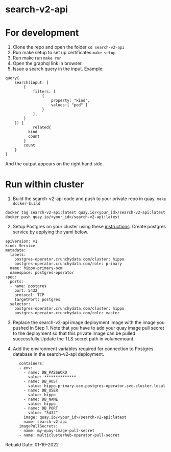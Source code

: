 # search-v2-api
For development
===============
1. Clone the repo and open the folder
`cd search-v2-api`
2. Run make setup to set up certificates
`make setup`
3. Run make run
`make run`
4. Open the graphql link in browser.
5. Issue a search query in the input.
Example:
```
query{
    search(input: [
        {
            filters: [
                {
                    property: "kind",
                    values:[ "pod" ]
                }
            ],
        }
    ]) {
    		related{
          kind
          count
        }
        count 
    }
}
```
And the output appears on the right hand side.


  
Run within cluster
==================

1. Build the search-v2-api code and push to your private repo in quay.
`make docker-build`
 
`docker tag search-v2-api:latest quay.io/<your_id>/search-v2-api:latest`  
`docker push quay.io/<your_id>/search-v2-api:latest`  

2. Setup Postgres on your cluster using these [instructions](https://access.crunchydata.com/documentation/postgres-operator/v5/quickstart/). Create postgres service by applying the yaml below.
```
apiVersion: v1
kind: Service
metadata:
  labels:
    postgres-operator.crunchydata.com/cluster: hippo
    postgres-operator.crunchydata.com/role: primary
  name: hippo-primary-ocm
  namespace: postgres-operator
spec:
  ports:
  - name: postgres
    port: 5432
    protocol: TCP
    targetPort: postgres
  selector:
    postgres-operator.crunchydata.com/cluster: hippo
    postgres-operator.crunchydata.com/role: master
```

3. Replace the search-v2-api image deployment image with the image you pushed in Step 1. Note that you have to add your quay image pull secret to the deployment so that this private image can be pulled successfully.Update the TLS secret path in volumemount.

4. Add the environment variables required for connection to Postgres database in the search-v2-api deployment.

```
      containers:
      - env:
        - name: DB_PASSWORD
          value: **************
        - name: DB_HOST
          value: hippo-primary-ocm.postgres-operator.svc.cluster.local
        - name: DB_USER
          value: hippo
        - name: DB_NAME
          value: hippo
        - name: DB_PORT
          value: "5432"
        image: quay.io/<your_id>/search-v2-api:latest
        name: search-v2-api
      imagePullSecrets:
      - name: my-quay-image-pull-secret
      - name: multiclusterhub-operator-pull-secret
```

Rebuild Date: 01-19-2022
